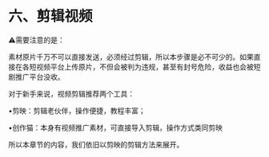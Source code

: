 # 六、剪辑视频

⚠️需要注意的是：

素材原片千万不可以直接发送，必须经过剪辑，所以本步骤是必不可少的。如果直接在各短视频平台上传原片，不但会被判为违规，甚至有封号危险，收益也会被短剧推广平台没收。

对于新手来说，视频剪辑推荐两个工具：

•剪映：剪辑老伙伴，操作便捷，教程丰富；

•创作猫：本身有视频推广素材，可直接导入剪辑，操作方式类同剪映

所以本章节的内容，我们依旧以剪映的剪辑方法来展开。